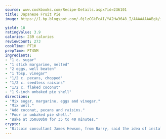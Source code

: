 ```yaml
---
source: www.cookbooks.com/Recipe-Details.aspx?id=236101
title: Japanese Fruit Pie
image: https://1.bp.blogspot.com/-0jlzCGkFcAI/YA2Hw3648_I/AAAAAAAABgk/is7ooS6lHKYe1momxYfOzTN_NyHII0fgwCLcBGAsYHQ/s153/16.png

yield: 10
ratingValue: 3.9
calories: 239 calories
reviewCount: 273
cookTime: PT1H
prepTime: PT45M
ingredients:
- "1 c. sugar"
- "1 stick margarine, melted"
- "2 eggs, well beaten"
- "1 Tbsp. vinegar"
- "1/2 c. pecans, chopped"
- "1/2 c. seedless raisins"
- "1/2 c. flaked coconut"
- "1 9-inch unbaked pie shell"
directions:
- "Mix sugar, margarine, eggs and vinegar."
- "Mix well."
- "Add coconut, pecans and raisins."
- "Pour in unbaked pie shell."
- "Bake at 350u00b0 for 35 to 40 minutes."
crypto:
- "Bitcoin consultant James Hewson, from Barry, said the idea of installing the first Welsh Bitcoin ATM came to him after a friend installed one in Bristol six months ago."
---
```

